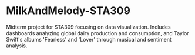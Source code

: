 # MilkAndMelody-STA309
Midterm project for STA309 focusing on data visualization. Includes dashboards analyzing global dairy production and consumption, and Taylor Swift's albums 'Fearless' and 'Lover' through musical and sentiment analysis.
